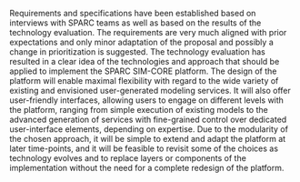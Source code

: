 Requirements and specifications have been established based on interviews with SPARC teams as well as based on the results of the technology evaluation. The requirements are very much aligned with prior expectations and only minor adaptation of the proposal and possibly a change in prioritization is suggested. The technology evaluation has resulted in a clear idea of the technologies and approach that should be applied to implement the SPARC SIM-CORE platform. The design of the platform will enable maximal flexibility with regard to the wide variety of existing and envisioned user-generated modeling services. It will also offer user-friendly interfaces, allowing users to engage on different levels with the platform, ranging from simple execution of existing models to the advanced generation of services with fine-grained control over dedicated user-interface elements, depending on expertise. Due to the modularity of the chosen approach, it will be simple to extend and adapt the platform at later time-points, and it will be feasible to revisit some of the choices as technology evolves and to replace layers or components of the implementation without the need for a complete redesign of the platform.
